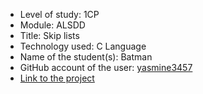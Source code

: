 - Level of study: 1CP
- Module: ALSDD
- Title: Skip lists
- Technology used: C Language
- Name of the student(s): Batman
- GitHub account of the user: [yasmine3457](https://github.com/yasmine3457)
- [Link to the project](https://github.com/yasmine3457/tp_c_1cp)
            